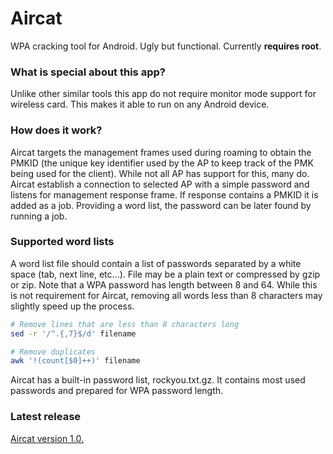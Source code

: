 # Aircat

WPA cracking tool for Android. Ugly but functional. Currently **requires root**.

### What is special about this app?

Unlike other similar tools this app do not require monitor mode support for wireless card. This makes it able to run on any Android device.

### How does it work?

Aircat targets the management frames used during roaming to obtain the PMKID (the unique key identifier used by the AP to keep track of the PMK being used for the client). While not all AP has support for this, many do.
Aircat establish a connection to selected AP with a simple password and listens for management response frame. If response contains a PMKID it is added as a job. Providing a word list, the password can be later found by running a job.

### Supported word lists

A word list file should contain a list of passwords separated by a white space (tab, next line, etc...). File may be a plain text or compressed by gzip or zip.
Note that a WPA password has length between 8 and 64. While this is not requirement for Aircat, removing all words less than 8 characters may slightly speed up the process.

```sh
# Remove lines that are less than 8 characters long
sed -r '/^.{,7}$/d' filename

# Remove duplicates
awk '!(count[$0]++)' filename
```

Aircat has a built-in password list, rockyou.txt.gz. It contains most used passwords and prepared for WPA password length.

### Latest release

[Aircat version 1.0.](releases/download/v1.0/aircat-1.0.apk)
